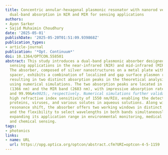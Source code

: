 ```yaml
---
title: Concentric annular-hexagonal plasmonic resonator with nanorod vertices for
  dual-band absorption in NIR and MIR for sensing applications
authors:
- Ayon Sarker
- Sajid Muhaimin Choudhury
date: '2025-05-01'
publishDate: '2025-05-20T01:51:09.939868Z'
publication_types:
- article-journal
publication: '*Opt. Continuum*'
doi: 10.1364/OPTCON.558501
abstract: This study introduces a dual-band plasmonic absorber designed for simultaneous
  sensing applications in the near-infrared (NIR) and mid-infrared (MIR) regions.
  The absorber, composed of silver nanostructures on a metal plate with a dielectric
  spacer, exhibits a combination of localized and gap surface plasmon resonances,
  resulting in two distinct absorption peaks in the theoretical analysis conducted
  using numerical simulations. The two absorption peaks are located in the NIR band
  (1366 nm) and the MIR band (2683 nm), with impressive absorption rates of 99.5&#x0025;
  and 99.99&#x0025;, respectively. Numerical simulations further validate the sensor&#x2019;s
  high refractive index sensitivity of 1550 nm/RIU, enabling the detection of biomolecules,
  proteins, viruses, and various solutes in aqueous solutions. Along with the significant
  resonance shift, the absorber offers two working windows in distinct IR regions
  and the flexibility to select wavelengths in both bands simultaneously, thereby
  expanding its application range in environmental monitoring, medical diagnostics,
  and chemical sensing.
tags:
- photonics
links:
- name: URL
  url: https://opg.optica.org/optcon/abstract.cfm?URI=optcon-4-5-1159
---
```

